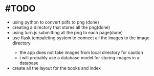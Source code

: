 #TODO
=====

<ul>
	<li>using python to convert pdfs to png (done) </li>
<li>creating a directory that stores all the png(done)</li>
<li>using turn.js submitting all the png to each page(done)</li>
<li>use flask tempaleting system to connect all the images to the image directory</li>
	<ul>
		<li>the app does not take images from local directory for caution </li>
	<li>i will probably use a database model for storing images in a database</li>
	</ul>
	
<li>create all the layout for the books and index</li>

</ul>
